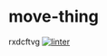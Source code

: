 # move-thing
rxdcftvg
[![linter](https://github.com/Hayden-Langill/move-thing/workflows/linter/badge.svg)](https://github.com/marketplace/actions/super-linter)

